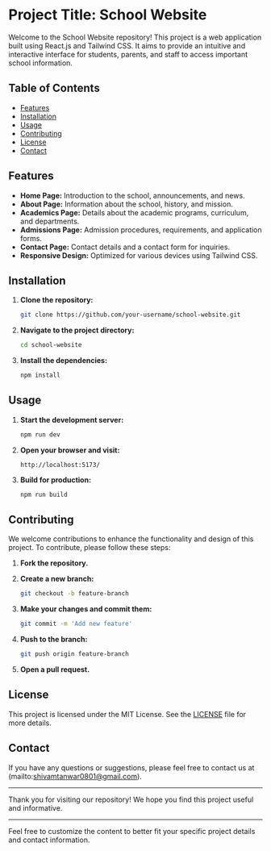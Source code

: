 # Project Title: School Website

Welcome to the School Website repository! This project is a web application built using React.js and Tailwind CSS. It aims to provide an intuitive and interactive interface for students, parents, and staff to access important school information.

## Table of Contents

- [Features](#features)
- [Installation](#installation)
- [Usage](#usage)
- [Contributing](#contributing)
- [License](#license)
- [Contact](#contact)

## Features

- **Home Page:** Introduction to the school, announcements, and news.
- **About Page:** Information about the school, history, and mission.
- **Academics Page:** Details about the academic programs, curriculum, and departments.
- **Admissions Page:** Admission procedures, requirements, and application forms.
- **Contact Page:** Contact details and a contact form for inquiries.
- **Responsive Design:** Optimized for various devices using Tailwind CSS.

## Installation

1. **Clone the repository:**

    ```bash
    git clone https://github.com/your-username/school-website.git
    ```

2. **Navigate to the project directory:**

    ```bash
    cd school-website
    ```

3. **Install the dependencies:**

    ```bash
    npm install
    ```

## Usage

1. **Start the development server:**

    ```bash
    npm run dev
    ```

2. **Open your browser and visit:**

    ```
    http://localhost:5173/
    ```

3. **Build for production:**

    ```bash
    npm run build
    ```

## Contributing

We welcome contributions to enhance the functionality and design of this project. To contribute, please follow these steps:

1. **Fork the repository.**
2. **Create a new branch:**

    ```bash
    git checkout -b feature-branch
    ```

3. **Make your changes and commit them:**

    ```bash
    git commit -m 'Add new feature'
    ```

4. **Push to the branch:**

    ```bash
    git push origin feature-branch
    ```

5. **Open a pull request.**

## License

This project is licensed under the MIT License. See the [LICENSE](LICENSE) file for more details.

## Contact

If you have any questions or suggestions, please feel free to contact us at (mailto:shivamtanwar0801@gmail.com).

---

Thank you for visiting our repository! We hope you find this project useful and informative.

---

Feel free to customize the content to better fit your specific project details and contact information.
